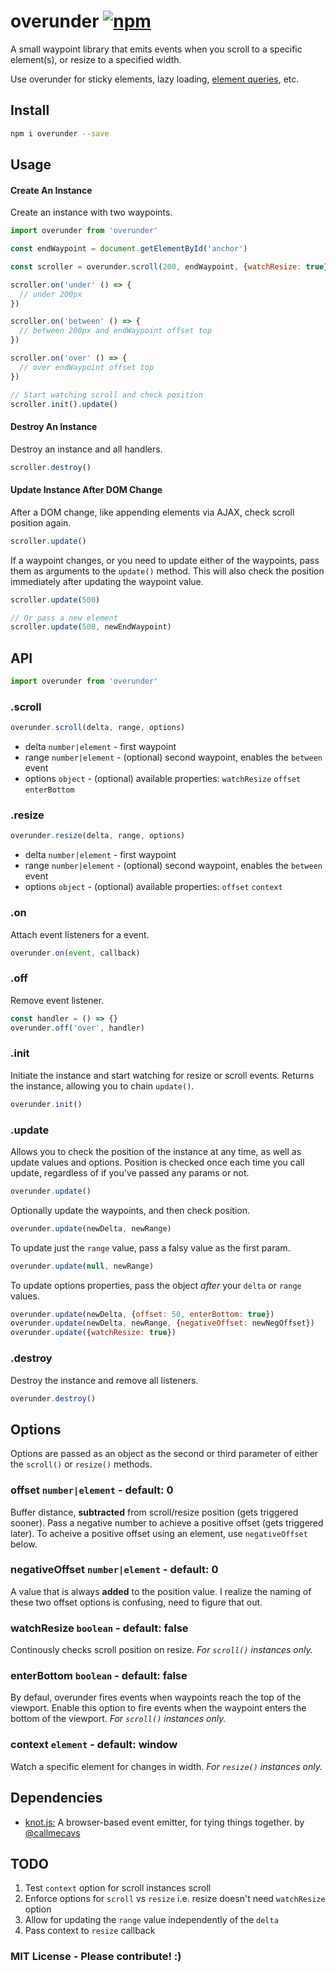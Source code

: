 # overunder  [![npm](https://img.shields.io/npm/v/overunder.svg?maxAge=2592000)](https://www.npmjs.com/package/overunder)
A small waypoint library that emits events when you scroll to a specific element(s), or resize to a specified width.

Use overunder for sticky elements, lazy loading, [element queries](https://www.sitepoint.com/beyond-media-queries-time-get-elemental/), etc.

## Install 
```bash
npm i overunder --save
```

## Usage
#### Create An Instance
Create an instance with two waypoints.
```javascript
import overunder from 'overunder'

const endWaypoint = document.getElementById('anchor')

const scroller = overunder.scroll(200, endWaypoint, {watchResize: true})

scroller.on('under' () => {
  // under 200px
})

scroller.on('between' () => {
  // between 200px and endWaypoint offset top
})

scroller.on('over' () => {
  // over endWaypoint offset top
})

// Start watching scroll and check position
scroller.init().update()
```
#### Destroy An Instance
Destroy an instance and all handlers.
```javascript
scroller.destroy()
```
#### Update Instance After DOM Change
After a DOM change, like appending elements via AJAX, check scroll position again.
```javascript
scroller.update()
```
If a waypoint changes, or you need to update either of the waypoints, pass them as arguments to the `update()` method. This will also check the position immediately after updating the waypoint value.
```javascript
scroller.update(500)

// Or pass a new element
scroller.update(500, newEndWaypoint)
```

## API 
```javascript
import overunder from 'overunder'
```

### .scroll
```javascript
overunder.scroll(delta, range, options)
```
- delta `number|element` - first waypoint
- range `number|element` - (optional) second waypoint, enables the `between` event
- options `object` - (optional) available properties: `watchResize` `offset` `enterBottom`
 
### .resize
```javascript
overunder.resize(delta, range, options)
```
- delta `number|element` - first waypoint
- range `number|element` - (optional) second waypoint, enables the `between` event
- options `object` - (optional) available properties: `offset` `context`

### .on
Attach event listeners for a event.
```javascript
overunder.on(event, callback)
```

### .off
Remove event listener.
```javascript
const handler = () => {}
overunder.off('over', handler)
```

### .init
Initiate the instance and start watching for resize or scroll events. Returns the instance, allowing you to chain `update()`.
```javascript
overunder.init()
```

### .update
Allows you to check the position of the instance at any time, as well as update values and options. Position is checked once each time you call update, regardless of if you've passed any params or not.
```javascript
overunder.update()
```
Optionally update the waypoints, and then check position.
```javascript
overunder.update(newDelta, newRange)
```
To update just the `range` value, pass a falsy value as the first param.
```javascript
overunder.update(null, newRange)
```
To update options properties, pass the object *after* your `delta` or `range` values.
```javascript
overunder.update(newDelta, {offset: 50, enterBottom: true})
overunder.update(newDelta, newRange, {negativeOffset: newNegOffset})
overunder.update({watchResize: true})
```

### .destroy
Destroy the instance and remove all listeners.
```javascript
overunder.destroy()
```

## Options
Options are passed as an object as the second or third parameter of either the `scroll()` or `resize()` methods.

### offset `number|element` - default: 0
Buffer distance, **subtracted** from scroll/resize position (gets triggered sooner). Pass a negative number to achieve a positive offset (gets triggered later). To acheive a positive offset using an element, use `negativeOffset` below.

### negativeOffset `number|element` - default: 0
A value that is always **added** to the position value. I realize the naming of these two offset options is confusing, need to figure that out.

### watchResize `boolean` - default: false
Continously checks scroll position on resize. *For `scroll()` instances only.*

### enterBottom `boolean` - default: false
By defaul, overunder fires events when waypoints reach the top of the viewport. Enable this option to fire events when the waypoint enters the bottom of the viewport. *For `scroll()` instances only.*

### context `element` - default: window
Watch a specific element for changes in width. *For `resize()` instances only.*

## Dependencies
- [knot.js:](https://github.com/callmecavs/knot.js) A browser-based event emitter, for tying things together. by [@callmecavs](https://github.com/callmecavs)

## TODO
1. Test `context` option for scroll instances scroll
2. Enforce options for `scroll` vs `resize` i.e. resize doesn't need `watchResize` option
3. Allow for updating the `range` value independently of the `delta`
4. Pass context to `resize` callback

### MIT License - Please contribute! :)
